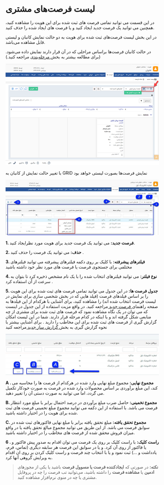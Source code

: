 #  لیست فرصت‌های مشتری 

در این قسمت می توانید تمامی فرصت های ثبت شده برای این هویت را مشاهده کنید، همچنین می توانید یک فرصت جدید ایجاد کنید و یا فرصت های ایجاد شده را حذف کنید.

در این بخش لیست فرصت‌های ثبت شده برای هویت به دو حالت نمایش کانبان و لیستی قابل مشاهده می‌باشد.

در حالت کانبان فرصت‌ها براساس مراحلی که در آن قرار دارند نمایش داده می‌شود. (برای مطالعه بیشتر به بخش[ مرحله‌بندی](https://github.com/1stco/PayamGostarDocs/blob/master/Help/Settings/Personalization-crm/Overview/General-information/leveling/leveling.md) مراجعه کنید.)

![](Opportunities1.png)


با تغییر حالت نمایش از کانبان به GRID   نمایش فرصت‌ها بصورت لیستی خواهد بود 

![](Opportunities11.jpg)


**1.  فرصت جدید:** می توانید یک فرصت جدید برای هویت مورد نظرایجاد کنید.


**2.  حذف:** می توانید یک فرصت را حذف کنید .

**3. فیلترهای پیشرفته:** با کلیک بر روی دکمه فیلترهای پیشرفته می توانید فیلترهای مختلفی برای جستجوی فرصت یا فرصت های مورد نظر خود داشته باشید

**4. نوع فیلتر:** می توانید فیلترهای انتخاب شده را با یک نام مشخص ذخیره کرد تا بتوان به سرعت از آن استفاده کرد .

**5. جدول فرصت ها:** در این جدول می توانید تمامی فرصت های ثبت شده برای این هویت را بر اساس فیلدهای فرصت (فیلد هایی که در بخش شخصی سازی برای نمایش در لیست فرصت انتخاب شده اند) را مشاهده کنید، برای آشنایی با هرکدام از این فیلدها به صفحه راهنمای[ فرصت جدید ](https://github.com/1stco/PayamGostarDocs/blob/master/Help/Integrated-bank/Database/Records/New-opportunity/New-opportunity.md) مراجعه کنید. در واقع مزیت استفاده از این جدول در اینست که می توان در یک نگاه مشاهده نمود که فرصت های ثبت شده برای مشتری از چه منابعی شکل گرفته اند و یا اینکه در کدام مرحله قرار دارند. شما در این لیست امکان گزارش گیری از فرصت های ثبت شده برای این مخاطب را دارید .  برای آشنایی بیشتر با نحوه گزارش گیری به بخش[ گزارش ساز جدید ](https://github.com/1stco/PayamGostarDocs/blob/master/Help/Management-and-reports/Report-Builder/Report-Builder.md)مراجعه کنید

![](Opportunities2.jpg)


**A . مجموع نهایی:** مجموع مبلغ نهایی وارد شده در هرکدام از فرصت ها را محاسبه می کند، این مبلغ برآوردی بر اساس محصولات وارد شده در فرصت به صورت خودکار تکمیل می گردد، اما می توانید به صورت دستی آن را تغییر دهید.

**B. مجموع تخمینی:** حاصل ضرب مبلغ برآوردی در درصد احتمال برابر با مبلغ مورد انتظار فرصت می باشد. با استفاده از این دکمه می توانید مجموع مبلغ تخمینی فرصت های ثبت شده برای هویت را در اختیار داشته باشید.

**C. مجموع تحقق یافته:** مبلغ تحقق یافته برابر با مبلغ نهایی فاکتورهای ثبت شده در سوابق فرصت می باشد. از این طریق می توانید مجموع مبالغ تحقق یافته یا  در واقع میزان فروش محقق شده از فرصت های مخاطب را در اختیار داشته باشید.

**6 . راست کلیک:** با راست کلیک بر روی یک فرصت می توان اقدام به صدور پیش فاکتور و یا فاکتور از روی آن کرد. و یا در سوابق این فرصت هر سابقه دیگری (تماس، فرم، یادداشت و ...) ثبت نمود و یا با انتخاب چند فرصت و راست کلیک کردن بر روی ان اقدام به ویرایش گروهی آنها کرد.

> **نکته:** در صورتی که **ایجادکننده فرصت یا مسوول فرصت** باشید یا یکی از مجوزهای  **ادمین** یا **مشاهده فرصت** را داشته باشید، می‌توانید تب فرصت را چه در پروفایل مشتری یا چه در منوی نرم‌افزار مشاهده کنید.

